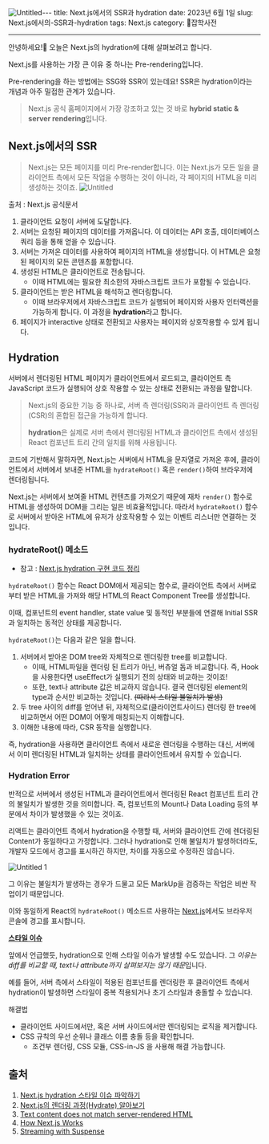 ![Untitled](https://github.com/shyjnnn/shyjnnn.dev/assets/81355590/593f3e01-25c2-45b8-bf51-5898ba7eb53d)---
title: Next.js에서의 SSR과 hydration
date: 2023년 6월 1일
slug: Next.js에서의-SSR과-hydration
tags: Next.js
category: 🙏잡학사전

---

안녕하세요!🫡 오늘은 Next.js의 hydration에 대해 살펴보려고 합니다.

Next.js를 사용하는 가장 큰 이유 중 하나는 Pre-rendering입니다.

Pre-rendering을 하는 방법에는 SSG와 SSR이 있는데요! SSR은 hydration이라는 개념과 아주 밀접한 관계가 있습니다.

> Next.js 공식 홈페이지에서 가장 강조하고 있는 것 바로 **hybrid static & server rendering**입니다.

## Next.js에서의 SSR

> Next.js는 모든 페이지를 미리 Pre-render합니다. 이는 Next.js가 모든 일을 클라이언트 측에서 모든 작업을 수행하는 것이 아니라, 각 페이지의 HTML을 미리 생성하는 것이죠.
> ![Untitled](https://github.com/shyjnnn/shyjnnn.dev/assets/81355590/1d130115-f2b5-44b6-925b-6bc50d7e7e4b)

출처 : Next.js 공식문서

1. 클라이언트 요청이 서버에 도달합니다.
2. 서버는 요청된 페이지의 데이터를 가져옵니다. 이 데이터는 API 호출, 데이터베이스 쿼리 등을 통해 얻을 수 있습니다.
3. 서버는 가져온 데이터를 사용하여 페이지의 HTML을 생성합니다. 이 HTML은 요청된 페이지의 모든 콘텐츠를 포함합니다.
4. 생성된 HTML은 클라이언트로 전송됩니다.
   - 이때 HTML에는 필요한 최소한의 자바스크립트 코드가 포함될 수 있습니다.
5. 클라이언트는 받은 HTML을 해석하고 렌더링합니다.
   - 이때 브라우저에서 자바스크립트 코드가 실행되어 페이지와 사용자 인터랙션을 가능하게 합니다. 이 과정을 **hydration**라고 합니다.
6. 페이지가 interactive 상태로 전환되고 사용자는 페이지와 상호작용할 수 있게 됩니다.

## Hydration

서버에서 렌더링된 HTML 페이지가 클라이언트에서 로드되고, 클라이언트 측 JavaScript 코드가 실행되어 상호 작용할 수 있는 상태로 전환되는 과정을 말합니다.

> Next.js의 중요한 기능 중 하나로, 서버 측 렌더링(SSR)과 클라이언트 측 렌더링(CSR)의 혼합된 접근을 가능하게 합니다.
>
> **hydration**은 실제로 서버 측에서 렌더링된 HTML과 클라이언트 측에서 생성된 React 컴포넌트 트리 간의 일치를 위해 사용됩니다.

코드에 기반해서 말하자면, Next.js는 서버에서 HTML을 문자열로 가져온 후에, 클라이언트에서 서버에서 보내준 HTML을 `hydrateRoot()` 혹은 `render()`하여 브라우저에 렌더링됩니다.

Next.js는 서버에서 보여줄 HTML 컨텐츠를 가져오기 때문에 재차 `render()` 함수로 HTML을 생성하여 DOM을 그리는 일은 비효율적입니다. 따라서 `hydrateRoot()` 함수로 서버에서 받아온 HTML에 유저가 상호작용할 수 있는 이벤트 리스너만 연결하는 것입니다.

### hydrateRoot() 메소드

- 참고 : [Next.js hydration 구현 코드 정리](https://www.howdy-mj.me/next/hydrate)

`hydrateRoot()` 함수는 React DOM에서 제공되는 함수로, 클라이언트 측에서 서버로부터 받은 HTML을 가져와 해당 HTML의 React Component Tree를 생성합니다.

이때, 컴포넌트의 event handler, state value 및 동적인 부분들에 연결해 Initial SSR과 일치하는 동적인 상태를 제공합니다.

`hydrateRoot()`는 다음과 같은 일을 합니다.

1. 서버에서 받아온 DOM tree와 자체적으로 렌더링한 tree를 비교합니다.
   - 이때, HTML파일을 렌더링 된 트리가 아닌, 버츄얼 돔과 비교합니다. 즉, Hook을 사용한다면 useEffect가 실행되기 전의 상태와 비교하는 것이죠!
   - 또한, text나 attribute 값은 비교하지 않습니다. 결국 렌더링된 element의 type과 순서만 비교하는 것입니다. ~~(따라서 스타일 불일치가 발생)~~
2. 두 tree 사이의 diff를 얻어낸 뒤, 자체적으로(클라이언트사이드) 렌더링 한 tree에 비교하면서 어떤 DOM이 어떻게 매칭되는지 이해합니다.
3. 이해한 내용에 따라, CSR 동작을 실행합니다.

즉, hydration을 사용하면 클라이언트 측에서 새로운 렌더링을 수행하는 대신, 서버에서 이미 렌더링된 HTML과 일치하는 상태를 클라이언트에서 유지할 수 있습니다.

### Hydration Error

반적으로 서버에서 생성된 HTML과 클라이언트에서 렌더링된 React 컴포넌트 트리 간의 불일치가 발생한 것을 의미합니다. 즉, 컴포넌트의 Mount나 Data Loading 등의 부분에서 차이가 발생했을 수 있는 것이죠.

리액트는 클라이언트 측에서 hydration을 수행할 때, 서버와 클라이언트 간에 렌더링된 Content가 동일하다고 가정합니다. 그러나 hydration로 인해 불일치가 발생하더라도, 개발자 모드에서 경고를 표시하긴 하지만, 차이를 자동으로 수정하진 않습니다.

![Untitled 1](https://github.com/shyjnnn/shyjnnn.dev/assets/81355590/5296d50c-3312-4c7c-9fd9-9427afe12e79)

그 이유는 불일치가 발생하는 경우가 드물고 모든 MarkUp을 검증하는 작업은 비싼 작업이기 때문입니다.

이와 동일하게 React의 `hydrateRoot()` 메소드르 사용하는 [Next.js](https://nextjs.org/docs/messages/react-hydration-error)에서도 브라우저 콘솔에 경고를 표시합니다.

**[스타일 이슈](https://fourwingsy.medium.com/next-js-hydration-%EC%8A%A4%ED%83%80%EC%9D%BC-%EC%9D%B4%EC%8A%88-%ED%94%BC%ED%95%B4%EA%B0%80%EA%B8%B0-988ce0d939e7)**

앞에서 언급했듯, hydration으로 인해 스타일 이슈가 발생할 수도 있습니다. 그 *이유는 diff를 비교할 때, text나 attribute까지 살펴보지는 않기 때문*입니다.

예를 들어, 서버 측에서 스타일이 적용된 컴포넌트를 렌더링한 후 클라이언트 측에서 hydration이 발생하면 스타일이 중복 적용되거나 초기 스타일과 충돌할 수 있습니다.

해결법

- 클라이언트 사이드에서만, 혹은 서버 사이드에서만 렌더링되는 로직을 제거합니다.
- CSS 규칙의 우선 순위나 클래스 이름 충돌 등을 확인합니다.
  - 조건부 렌더링, CSS 모듈, CSS-in-JS 을 사용해 해결 가능합니다.

## 출처

1. [Next.js hydration 스타일 이슈 파악하기](https://fourwingsy.medium.com/next-js-hydration-%EC%8A%A4%ED%83%80%EC%9D%BC-%EC%9D%B4%EC%8A%88-%ED%94%BC%ED%95%B4%EA%B0%80%EA%B8%B0-988ce0d939e7)
2. [Next.js의 렌더링 과정(Hydrate) 알아보기](https://www.howdy-mj.me/next/hydrate)
3. [Text content does not match server-rendered HTML](https://nextjs.org/docs/messages/react-hydration-error)
4. [How Next.js Works](https://nextjs.org/learn/foundations/how-nextjs-works/rendering)
5. [Streaming with Suspense](https://nextjs.org/docs/app/building-your-application/routing/loading-ui-and-streaming#streaming-with-suspense)
